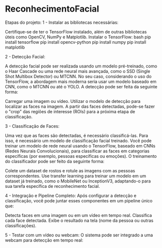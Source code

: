 # ReconhecimentoFacial

Etapas do projeto:
1 - Instalar as bibliotecas necessárias:

Certifique-se de ter o TensorFlow instalado, além de outras bibliotecas úteis como OpenCV, NumPy e Matplotlib.
Instalar o TensorFlow:
bash
pip install tensorflow
pip install opencv-python
pip install numpy
pip install matplotlib

2 - Detecção Facial:

A detecção facial pode ser realizada usando um modelo pré-treinado, como o Haar Cascade ou uma rede neural mais avançada, como o SSD (Single Shot Multibox Detector) ou MTCNN.
No seu caso, considerando o uso do TensorFlow, a abordagem mais moderna seria usar um modelo baseado em CNN, como o MTCNN ou até o YOLO.
A detecção pode ser feita da seguinte forma:

Carregar uma imagem ou vídeo.
Utilizar o modelo de detecção para localizar as faces na imagem.
A partir das faces detectadas, pode-se fazer o "crop" das regiões de interesse (ROIs) para a próxima etapa de classificação.

3 - Classificação de Faces:

Uma vez que as faces são detectadas, é necessário classificá-las. Para isso, é necessário um modelo de classificação facial treinado.
Você pode treinar um modelo de rede neural usando o TensorFlow, baseado em CNNs (Redes Neurais Convolucionais), para classificar as faces em categorias específicas (por exemplo, pessoas específicas ou emoções).
O treinamento do classificador pode ser feito da seguinte forma:

Colete um dataset de rostos e rotule as imagens com as pessoas correspondentes.
Use transfer learning para treinar um modelo em um dataset já treinado, como o MobileNet ou InceptionV3, adaptando-o para sua tarefa específica de reconhecimento facial.

4 - Integração e Pipeline Completo: Após configurar a detecção e classificação, você pode juntar esses componentes em um pipeline único que:

Detecta faces em uma imagem ou em um vídeo em tempo real.
Classifica cada face detectada.
Exibe o resultado na tela (nome da pessoa ou outras classificações).

5 - Testar com um vídeo ou webcam: O sistema pode ser integrado a uma webcam para detecção em tempo real:
